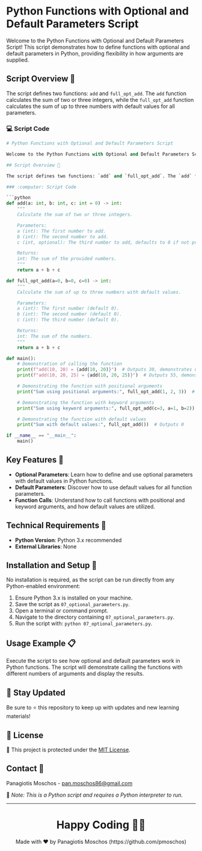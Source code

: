 # Python Functions with Optional and Default Parameters Script

Welcome to the Python Functions with Optional and Default Parameters Script! This script demonstrates how to define functions with optional and default parameters in Python, providing flexibility in how arguments are supplied.

## Script Overview 📘

The script defines two functions: `add` and `full_opt_add`. The `add` function calculates the sum of two or three integers, while the `full_opt_add` function calculates the sum of up to three numbers with default values for all parameters.

### :computer: Script Code

```python
# Python Functions with Optional and Default Parameters Script

Welcome to the Python Functions with Optional and Default Parameters Script! This script demonstrates how to define functions with optional and default parameters in Python, providing flexibility in how arguments are supplied.

## Script Overview 📘

The script defines two functions: `add` and `full_opt_add`. The `add` function calculates the sum of two or three integers, while the `full_opt_add` function calculates the sum of up to three numbers with default values for all parameters.

### :computer: Script Code

```python
def add(a: int, b: int, c: int = 0) -> int:
    """
    Calculate the sum of two or three integers.

    Parameters:
    a (int): The first number to add.
    b (int): The second number to add.
    c (int, optional): The third number to add, defaults to 0 if not provided.

    Returns:
    int: The sum of the provided numbers.
    """
    return a + b + c

def full_opt_add(a=0, b=0, c=0) -> int:
    """
    Calculate the sum of up to three numbers with default values.

    Parameters:
    a (int): The first number (default 0).
    b (int): The second number (default 0).
    c (int): The third number (default 0).

    Returns:
    int: The sum of the numbers.
    """
    return a + b + c

def main():
    # Demonstration of calling the function
    print(f"add(10, 20) = {add(10, 20)}")  # Outputs 30, demonstrates using the default for 'c'
    print(f"add(10, 20, 25) = {add(10, 20, 25)}")  # Outputs 55, demonstrates specifying all three parameters

    # Demonstrating the function with positional arguments
    print("Sum using positional arguments:", full_opt_add(1, 2, 3))  # Outputs 6

    # Demonstrating the function with keyword arguments
    print("Sum using keyword arguments:", full_opt_add(c=3, a=1, b=2))  # Outputs 6

    # Demonstrating the function with default values
    print("Sum with default values:", full_opt_add())  # Outputs 0

if __name__ == "__main__":
    main()
```

## Key Features 🌟

- **Optional Parameters**: Learn how to define and use optional parameters with default values in Python functions.
- **Default Parameters**: Discover how to use default values for all function parameters.
- **Function Calls**: Understand how to call functions with positional and keyword arguments, and how default values are utilized.

## Technical Requirements 🔧

- **Python Version**: Python 3.x recommended
- **External Libraries**: None

## Installation and Setup 🚀

No installation is required, as the script can be run directly from any Python-enabled environment:

1. Ensure Python 3.x is installed on your machine.
2. Save the script as `07_optional_parameters.py`.
3. Open a terminal or command prompt.
4. Navigate to the directory containing `07_optional_parameters.py`.
5. Run the script with: `python 07_optional_parameters.py`.

## Usage Example 📋

Execute the script to see how optional and default parameters work in Python functions. The script will demonstrate calling the functions with different numbers of arguments and display the results.

## 📢 Stay Updated

Be sure to ⭐ this repository to keep up with updates and new learning materials!

## 📄 License

🔐 This project is protected under the [MIT License](https://mit-license.org/).

## Contact 📧

Panagiotis Moschos - pan.moschos86@gmail.com

🔗 *Note: This is a Python script and requires a Python interpreter to run.*

---

<h1 align=center>Happy Coding 👨‍💻 </h1>

<p align="center">
  Made with ❤️ by Panagiotis Moschos (https://github.com/pmoschos)
</p>
